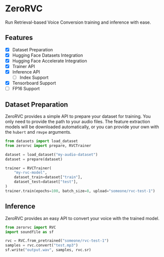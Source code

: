 # ZeroRVC

Run Retrieval-based Voice Conversion training and inference with ease.

## Features

- [x] Dataset Preparation
- [x] Hugging Face Datasets Integration
- [x] Hugging Face Accelerate Integration
- [x] Trainer API
- [x] Inference API
  - [ ] Index Support
- [x] Tensorboard Support
- [ ] FP16 Support

## Dataset Preparation

ZeroRVC provides a simple API to prepare your dataset for training. You only need to provide the path to your audio files. The feature extraction models will be downloaded automatically, or you can provide your own with the `hubert` and `rmvpe` arguments.

```py
from datasets import load_dataset
from zerorvc import prepare, RVCTrainer

dataset = load_dataset("my-audio-dataset")
dataset = prepare(dataset)

trainer = RVCTrainer(
    "my-rvc-model",
    dataset_train=dataset["train"],
    dataset_test=dataset["test"],
)
trainer.train(epochs=100, batch_size=8, upload="someone/rvc-test-1")
```

## Inference

ZeroRVC provides an easy API to convert your voice with the trained model.

```py
from zerorvc import RVC
import soundfile as sf

rvc = RVC.from_pretrained("someone/rvc-test-1")
samples = rvc.convert("test.mp3")
sf.write("output.wav", samples, rvc.sr)
```
